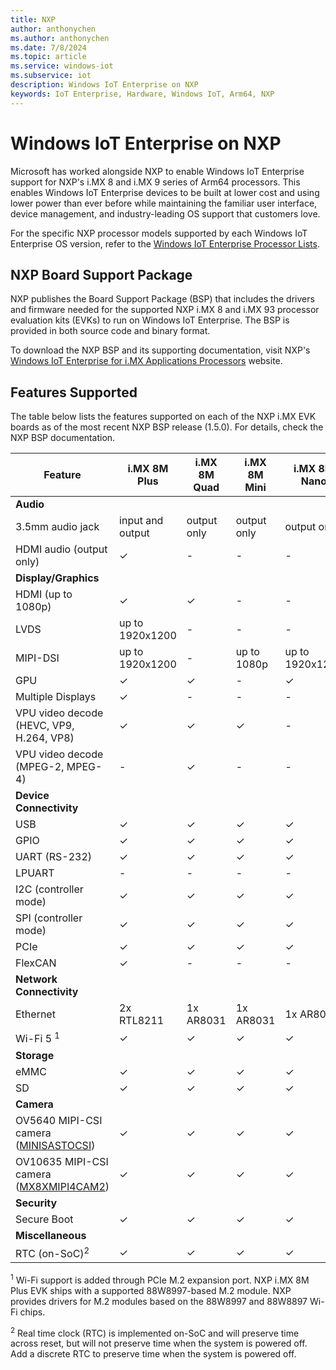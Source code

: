 ```yaml
---
title: NXP
author: anthonychen
ms.author: anthonychen
ms.date: 7/8/2024
ms.topic: article
ms.service: windows-iot
ms.subservice: iot
description: Windows IoT Enterprise on NXP
keywords: IoT Enterprise, Hardware, Windows IoT, Arm64, NXP
---
```


# Windows IoT Enterprise on NXP

Microsoft has worked alongside NXP to enable Windows IoT Enterprise support for NXP's i.MX 8 and i.MX 9 series of Arm64 processors. This enables Windows IoT Enterprise devices to be built at lower cost and using lower power than ever before while maintaining the familiar user interface, device management, and industry-leading OS support that customers love. 

For the specific NXP processor models supported by each Windows IoT Enterprise OS version, refer to the [Windows IoT Enterprise Processor Lists](../Hardware/Processor_Requirements.md#windows-iot-enterprise-processor-lists).

## NXP Board Support Package

NXP publishes the Board Support Package (BSP) that includes the drivers and firmware needed for the supported NXP i.MX 8 and i.MX 93 processor evaluation kits (EVKs) to run on Windows IoT Enterprise. The BSP is provided in both source code and binary format.

To download the NXP BSP and its supporting documentation, visit NXP's [Windows IoT Enterprise for i.MX Applications Processors](https://aka.ms/nxpiot) website.

## Features Supported

The table below lists the features supported on each of the NXP i.MX EVK boards as of the most recent NXP BSP release (1.5.0). For details, check the NXP BSP documentation.

| Feature | i.MX 8M Plus | i.MX 8M Quad | i.MX 8M Mini | i.MX 8M Nano | i.MX 8X |
|---|-|-|-|-|-|
|**Audio**|
| 3.5mm audio jack | input and output | output only | output only | output only | input and output |
| HDMI audio (output only) | &check; | - | - | - | - |
|**Display/Graphics**|
| HDMI (up to 1080p) | &check; | &check; | - | - | - |
| LVDS | up to 1920x1200 | - | - | - | up to 1080p |
| MIPI-DSI | up to 1920x1200 | - | up to 1080p | up to 1920x1200 | up to 1920x1200 |
| GPU | &check;| &check; | - | &check; | &check; |
| Multiple Displays | &check; | - | - | - | &check; |
| VPU video decode (HEVC, VP9, H.264, VP8) | &check; | &check; | &check; | - | - |
| VPU video decode (MPEG-2, MPEG-4) | - | &check; | - | - | - |
|**Device Connectivity**|
| USB | &check; | &check; | &check; | &check; | &check; |
| GPIO | &check; | &check; | &check; | &check; | &check; |
| UART (RS-232) | &check; | &check; | &check; | &check; | - |
| LPUART | - | - | - | - | &check; |
| I2C (controller mode) | &check; | &check; | &check; | &check; | &check; |
| SPI (controller mode) | &check; | &check; | &check; | &check; | &check; |
| PCIe | &check; | &check; | &check; | &check; | &check; |
| FlexCAN | &check; | - | - | - | - | 
|**Network Connectivity**|
| Ethernet | 2x RTL8211 | 1x AR8031 | 1x AR8031 | 1x AR8031 | 1x AR8031 |
| Wi-Fi 5 <sup>1</sup> | &check; | &check; | &check; | &check; | &check; |
|**Storage**|
| eMMC | &check; | &check; | &check; | &check; | &check; |
| SD | &check; | &check; | &check; | &check; | &check; |
|**Camera**|
| OV5640 MIPI-CSI camera ([MINISASTOCSI](https://www.nxp.com/part/MINISASTOCSI)) | &check; | &check; | &check; | &check; | &check; |
| OV10635 MIPI-CSI camera ([MX8XMIPI4CAM2](https://www.nxp.com/part/MX8XMIPI4CAM2)) | &check; | &check; | &check; | &check; | &check; |
|**Security**|
| Secure Boot | &check; | &check; | &check; | &check; | &check; |
|**Miscellaneous**|
| RTC (on-SoC)<sup>2</sup> | &check; | &check; | &check; | &check; | - |

<sup>1</sup> Wi-Fi support is added through PCIe M.2 expansion port. NXP i.MX 8M Plus EVK ships with a supported 88W8997-based M.2 module. NXP provides drivers for M.2 modules based on the 88W8997 and 88W8897 Wi-Fi chips. 

<sup>2</sup> Real time clock (RTC) is implemented on-SoC and will preserve time across reset, but will not preserve time when the system is powered off. Add a discrete RTC to preserve time when the system is powered off.